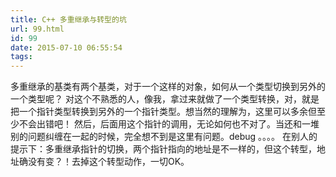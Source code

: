 ```yaml
---
title: C++ 多重继承与转型的坑
url: 99.html
id: 99
date: 2015-07-10 06:55:54
tags:
---
```


多重继承的基类有两个基类，对于一个这样的对象，如何从一个类型切换到另外的一个类型呢？ 对这个不熟悉的人，像我，拿过来就做了一个类型转换，对，就是把一个指针类型转换到另外的一个指针类型。想当然的理解为，这里可以多余但至少不会出错吧！ 然后，后面用这个指针的调用，无论如何也不对了。当还和一堆别的问题纠缠在一起的时候，完全想不到是这里有问题。debug 。。。。 在别人的提示下：多重继承指针的切换，两个指针指向的地址是不一样的，但这个转型，地址确没有变？！去掉这个转型动作，一切OK。